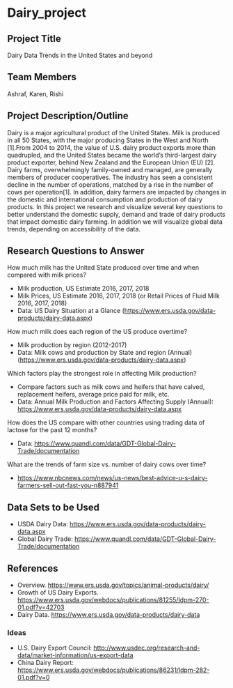 # Dairy_project

## Project Title
Dairy Data Trends in the United States and beyond

## Team Members
Ashraf, Karen, Rishi

## Project Description/Outline

Dairy is a major agricultural product of the United States. Milk is produced in all 50 States, with the major producing States in the West and North [1].From 2004 to 2014, the value of U.S. dairy product exports more than quadrupled, and the United States became the world’s third-largest dairy product exporter, behind New Zealand and the European Union (EU) [2].
Dairy farms, overwhelmingly family-owned and managed, are generally members of producer cooperatives. The industry has seen a consistent decline in the number of operations, matched by a rise in the number of cows per operation[1]. In addition, dairy farmers are impacted by changes in the domestic and international consumption and production of dairy products. 
In this project we research and visualize several key questions to better understand the domestic supply, demand and trade of dairy products that impact domestic dairy farming. In addition we will visualize global data trends, depending on accessibility of the data. 


## Research Questions to Answer

How much milk has the United State produced over time and when compared with milk prices?
* Milk production, US Estimate 2016, 2017, 2018
* Milk Prices, US Estimate 2016, 2017, 2018 (or Retail Prices of Fluid Milk 2016, 2017, 2018)
* Data:  US Dairy Situation at a Glance (https://www.ers.usda.gov/data-products/dairy-data.aspx)

How much milk does each region of the US produce overtime?
* Milk production by region (2012-2017)
* Data: Milk cows and production by State and region (Annual) (https://www.ers.usda.gov/data-products/dairy-data.aspx)

Which factors play the strongest role in affecting Milk production?
* Compare factors such as milk cows and heifers that have calved, replacement heifers, average price paid for milk, etc.
* Data: Annual Milk Production and Factors Affecting Supply (Annual): https://www.ers.usda.gov/data-products/dairy-data.aspx

How does the US compare with other countries using trading data of lactose for the past 12 months?
* Data: https://www.quandl.com/data/GDT-Global-Dairy-Trade/documentation

What are the trends of farm size vs. number of dairy cows over time? 
* https://www.nbcnews.com/news/us-news/best-advice-u-s-dairy-farmers-sell-out-fast-you-n887941


## Data Sets to be Used
* USDA Dairy Data: https://www.ers.usda.gov/data-products/dairy-data.aspx
* Global Dairy Trade: https://www.quandl.com/data/GDT-Global-Dairy-Trade/documentation


## References
* Overview. https://www.ers.usda.gov/topics/animal-products/dairy/
* Growth of US Dairy Exports. https://www.ers.usda.gov/webdocs/publications/81255/ldpm-270-01.pdf?v=42703
* Dairy Data. https://www.ers.usda.gov/data-products/dairy-data


### Ideas
* U.S. Dairy Export Council: 
http://www.usdec.org/research-and-data/market-information/us-export-data
* China Dairy Report: https://www.ers.usda.gov/webdocs/publications/86231/ldpm-282-01.pdf?v=0

